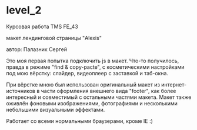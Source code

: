 ﻿# level_2

Курсовая работа TMS FE_43

макет лендинговой страницы "Alexis"

автор: Палазник Сергей

Это моя первая попытка подключить js в макет.
Что-то получилось, правда в режиме "find & copy-pacte", с косметическими 
настройками под мою вёрстку: слайдер, видеоплеер с заставкой и таб-окна.

При вёрстке мною был использован оригинальный макет из интернет-источников 
в части оформления внешнего вида "footer", как более интересный и совместимый 
с остальными частями макета. Макет также оживлён фоновыми изображениями, 
фотографиями и несколькими небольшими визуальными эффектами.

Работает со всеми нормальными браузерами, кроме IE :)